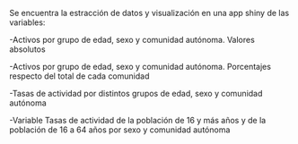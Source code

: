 Se encuentra la estracción de datos y visualización en una app shiny de  las variables:

  -Activos por grupo de edad, sexo y comunidad autónoma. Valores absolutos
  
  -Activos por grupo de edad, sexo y comunidad autónoma. Porcentajes respecto del total de cada comunidad
  
  -Tasas de actividad por distintos grupos de edad, sexo y comunidad autónoma
  
  -Variable Tasas de actividad de la población de 16 y más años y de la población de 16 a 64 años por sexo y comunidad autónoma
